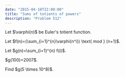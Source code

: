 ```yaml
---
date: "2015-04-18T22:00:00"
title: "Sums of totients of powers"
description: "Problem 512"
---
```


<p>Let $\varphi(n)$ be Euler's totient function.</p><p>
Let $f(n)=(\sum_{i=1}^{n}\varphi(n^i)) \text{ mod } (n+1)$.</p><p>
Let $g(n)=\sum_{i=1}^{n} f(i)$.</p><p>
$g(100)=2007$.
</p>
<p>
Find $g(5 \times 10^8)$.
</p>

